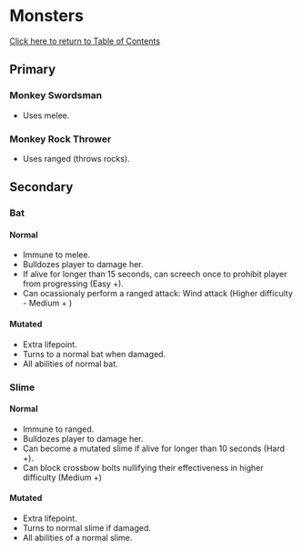 # Monsters
[Click here to return to Table of Contents](https://github.com/DragonMeme/CS302_Group7_Java/blob/master/README.md)
## Primary
### Monkey Swordsman
* Uses melee.

### Monkey Rock Thrower
* Uses ranged (throws rocks).

## Secondary
### Bat
#### Normal
* Immune to melee.
* Bulldozes player to damage her.
* If alive for longer than 15 seconds, can screech once to prohibit player from progressing (Easy +).
* Can ocassionaly perform a ranged attack: Wind attack (Higher difficulty - Medium + )

#### Mutated
* Extra lifepoint.
* Turns to a normal bat when damaged.
* All abilities of normal bat.

### Slime
#### Normal
* Immune to ranged.
* Bulldozes player to damage her.
* Can become a mutated slime if alive for longer than 10 seconds (Hard +).
* Can block crossbow bolts nullifying their effectiveness in higher difficulty (Medium +)

#### Mutated
* Extra lifepoint.
* Turns to normal slime if damaged.
* All abilities of a normal slime.
